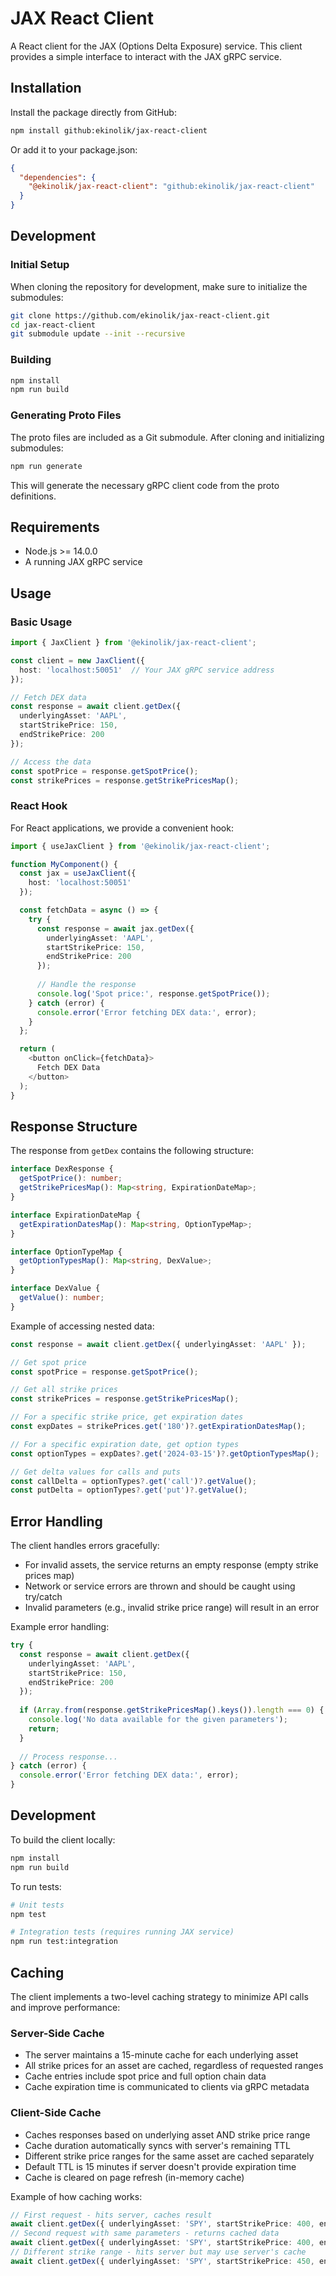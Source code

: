 # JAX React Client

A React client for the JAX (Options Delta Exposure) service. This client provides a simple interface to interact with the JAX gRPC service.

## Installation

Install the package directly from GitHub:

```bash
npm install github:ekinolik/jax-react-client
```

Or add it to your package.json:
```json
{
  "dependencies": {
    "@ekinolik/jax-react-client": "github:ekinolik/jax-react-client"
  }
}
```

## Development

### Initial Setup

When cloning the repository for development, make sure to initialize the submodules:

```bash
git clone https://github.com/ekinolik/jax-react-client.git
cd jax-react-client
git submodule update --init --recursive
```

### Building

```bash
npm install
npm run build
```

### Generating Proto Files

The proto files are included as a Git submodule. After cloning and initializing submodules:

```bash
npm run generate
```

This will generate the necessary gRPC client code from the proto definitions.

## Requirements

- Node.js >= 14.0.0
- A running JAX gRPC service

## Usage

### Basic Usage

```typescript
import { JaxClient } from '@ekinolik/jax-react-client';

const client = new JaxClient({
  host: 'localhost:50051'  // Your JAX gRPC service address
});

// Fetch DEX data
const response = await client.getDex({
  underlyingAsset: 'AAPL',
  startStrikePrice: 150,
  endStrikePrice: 200
});

// Access the data
const spotPrice = response.getSpotPrice();
const strikePrices = response.getStrikePricesMap();
```

### React Hook

For React applications, we provide a convenient hook:

```typescript
import { useJaxClient } from '@ekinolik/jax-react-client';

function MyComponent() {
  const jax = useJaxClient({
    host: 'localhost:50051'
  });

  const fetchData = async () => {
    try {
      const response = await jax.getDex({
        underlyingAsset: 'AAPL',
        startStrikePrice: 150,
        endStrikePrice: 200
      });
      
      // Handle the response
      console.log('Spot price:', response.getSpotPrice());
    } catch (error) {
      console.error('Error fetching DEX data:', error);
    }
  };

  return (
    <button onClick={fetchData}>
      Fetch DEX Data
    </button>
  );
}
```

## Response Structure

The response from `getDex` contains the following structure:

```typescript
interface DexResponse {
  getSpotPrice(): number;
  getStrikePricesMap(): Map<string, ExpirationDateMap>;
}

interface ExpirationDateMap {
  getExpirationDatesMap(): Map<string, OptionTypeMap>;
}

interface OptionTypeMap {
  getOptionTypesMap(): Map<string, DexValue>;
}

interface DexValue {
  getValue(): number;
}
```

Example of accessing nested data:

```typescript
const response = await client.getDex({ underlyingAsset: 'AAPL' });

// Get spot price
const spotPrice = response.getSpotPrice();

// Get all strike prices
const strikePrices = response.getStrikePricesMap();

// For a specific strike price, get expiration dates
const expDates = strikePrices.get('180')?.getExpirationDatesMap();

// For a specific expiration date, get option types
const optionTypes = expDates?.get('2024-03-15')?.getOptionTypesMap();

// Get delta values for calls and puts
const callDelta = optionTypes?.get('call')?.getValue();
const putDelta = optionTypes?.get('put')?.getValue();
```

## Error Handling

The client handles errors gracefully:

- For invalid assets, the service returns an empty response (empty strike prices map)
- Network or service errors are thrown and should be caught using try/catch
- Invalid parameters (e.g., invalid strike price range) will result in an error

Example error handling:

```typescript
try {
  const response = await client.getDex({
    underlyingAsset: 'AAPL',
    startStrikePrice: 150,
    endStrikePrice: 200
  });
  
  if (Array.from(response.getStrikePricesMap().keys()).length === 0) {
    console.log('No data available for the given parameters');
    return;
  }
  
  // Process response...
} catch (error) {
  console.error('Error fetching DEX data:', error);
}
```

## Development

To build the client locally:

```bash
npm install
npm run build
```

To run tests:

```bash
# Unit tests
npm test

# Integration tests (requires running JAX service)
npm run test:integration
``` 


## Caching

The client implements a two-level caching strategy to minimize API calls and improve performance:

### Server-Side Cache
- The server maintains a 15-minute cache for each underlying asset
- All strike prices for an asset are cached, regardless of requested ranges
- Cache entries include spot price and full option chain data
- Cache expiration time is communicated to clients via gRPC metadata

### Client-Side Cache
- Caches responses based on underlying asset AND strike price range
- Cache duration automatically syncs with server's remaining TTL
- Different strike price ranges for the same asset are cached separately
- Default TTL is 15 minutes if server doesn't provide expiration time
- Cache is cleared on page refresh (in-memory cache)

Example of how caching works:
```typescript
// First request - hits server, caches result
await client.getDex({ underlyingAsset: 'SPY', startStrikePrice: 400, endStrikePrice: 450 });
// Second request with same parameters - returns cached data
await client.getDex({ underlyingAsset: 'SPY', startStrikePrice: 400, endStrikePrice: 450 });
// Different strike range - hits server but may use server's cache
await client.getDex({ underlyingAsset: 'SPY', startStrikePrice: 450, endStrikePrice: 500 });```